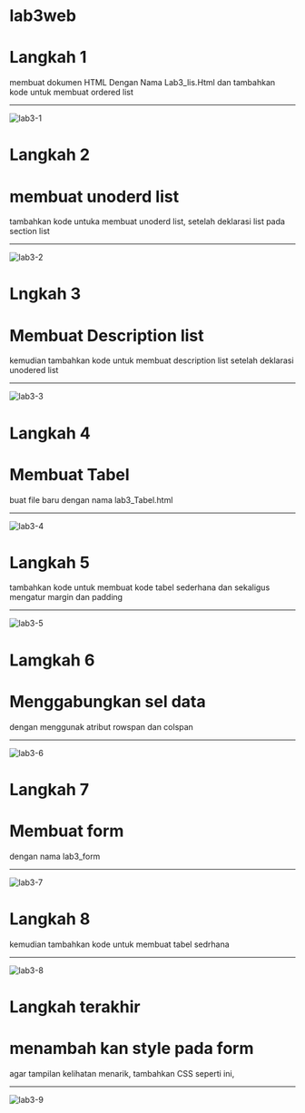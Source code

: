 # lab3web
# Langkah 1
membuat dokumen HTML Dengan Nama Lab3_lis.Html dan tambahkan kode untuk membuat ordered list
***
![lab3-1](https://user-images.githubusercontent.com/37741274/114258843-a1778780-99f3-11eb-8d0c-65a83383698e.png)
# Langkah 2
# membuat unoderd list
tambahkan kode untuka membuat unoderd list, setelah deklarasi list pada section list
***
![lab3-2](https://user-images.githubusercontent.com/37741274/114258909-44c89c80-99f4-11eb-93e5-232505ed7ddf.png)
# Lngkah 3 
# Membuat Description list 
kemudian tambahkan kode untuk membuat description list setelah deklarasi unodered list
***
![lab3-3](https://user-images.githubusercontent.com/37741274/114258977-cb7d7980-99f4-11eb-8bf9-48088dc3c095.png)
# Langkah 4
# Membuat Tabel
buat file baru dengan nama lab3_Tabel.html
***
![lab3-4](https://user-images.githubusercontent.com/37741274/114259013-14cdc900-99f5-11eb-83fe-ba90475d3f8d.png)
# Langkah 5
tambahkan kode untuk membuat kode tabel sederhana dan sekaligus mengatur margin dan padding
***
![lab3-5](https://user-images.githubusercontent.com/37741274/114259055-59596480-99f5-11eb-8f58-3a62116c5073.png)
# Lamgkah 6
# Menggabungkan sel data
dengan menggunak atribut rowspan dan colspan
***
![lab3-6](https://user-images.githubusercontent.com/37741274/114259119-d5ec4300-99f5-11eb-891c-b3938e2429b4.png)
# Langkah 7
# Membuat form
dengan nama lab3_form
***
![lab3-7](https://user-images.githubusercontent.com/37741274/114259147-2499dd00-99f6-11eb-9f64-b6fe2825ef67.png)
# Langkah 8
kemudian tambahkan kode untuk membuat tabel sedrhana 
***
![lab3-8](https://user-images.githubusercontent.com/37741274/114259185-72aee080-99f6-11eb-9143-0c5bf6298843.png)
# Langkah terakhir
# menambah kan style pada form
agar tampilan kelihatan menarik, tambahkan CSS seperti ini, 
***
![lab3-9](https://user-images.githubusercontent.com/37741274/114259244-b6a1e580-99f6-11eb-86e6-4e493272b1d7.png)
###




